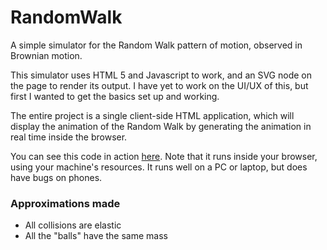 # RandomWalk
A simple simulator for the Random Walk pattern of motion, observed in Brownian motion.

This simulator uses HTML 5 and Javascript to work, and an SVG node on the page to render its output. I have yet to work on the UI/UX of this, but first I wanted to get the basics set up and working.

The entire project is a single client-side HTML application, which will display the animation of the Random Walk by generating the animation in real time inside the browser.

You can see this code in action [here](https://theocrat.github.io/RandomWalk). Note that it runs inside your browser, using your machine's resources. It runs well on a PC or laptop, but does have bugs on phones.

### Approximations made

  * All collisions are elastic
  * All the "balls" have the same mass
